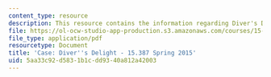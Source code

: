 ```yaml
---
content_type: resource
description: This resource contains the information regarding Diver's Delight.
file: https://ol-ocw-studio-app-production.s3.amazonaws.com/courses/15-387-entrepreneurial-sales-spring-2015/5aa33c92d5831b1cdd9340a812a42003_MIT15_387S15_Divers_Delight.pdf
file_type: application/pdf
resourcetype: Document
title: 'Case: Diver''s Delight - 15.387 Spring 2015'
uid: 5aa33c92-d583-1b1c-dd93-40a812a42003
---
```

